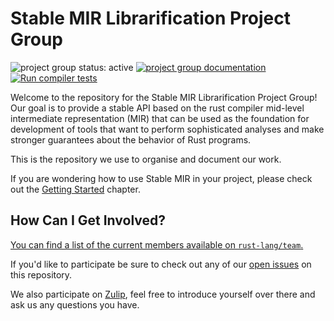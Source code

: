 # Stable MIR Librarification Project Group

<!--
 Status badge advertising the project as being actively worked on. When the
 project has finished be sure to replace the active badge with a badge
 like: https://img.shields.io/badge/status-archived-grey.svg
-->
![project group status: active](https://img.shields.io/badge/status-active-brightgreen.svg)
[![project group documentation](https://img.shields.io/badge/MDBook-View%20Documentation-blue)][gh-pages]
[![Run compiler tests](https://github.com/rust-lang/project-stable-mir/actions/workflows/nightly.yml/badge.svg)](https://github.com/rust-lang/project-stable-mir/actions/workflows/nightly.yml)


<!--
 Provide a short introduction about your project group. Make sure to include any
 relevant links to information about your group.
-->

Welcome to the repository for the Stable MIR Librarification Project Group! Our goal is to provide a stable
API based on the rust compiler mid-level intermediate representation (MIR) that can be used as the foundation
for development of tools that want to perform sophisticated analyses and make stronger guarantees about the
behavior of Rust programs.

This is the repository we use to organise and document our work.

If you are wondering how to use Stable MIR in your project, please check out the [Getting Started][tutorial] chapter.

[gh-pages]: https://rust-lang.github.io/project-stable-mir

[tutorial]: https://rust-lang.github.io/project-stable-mir/getting-started.html

## How Can I Get Involved?

[You can find a list of the current members available
on `rust-lang/team`.][team-toml]

If you'd like to participate be sure to check out any of our [open issues] on this
repository.

We also participate on [Zulip][chat-link], feel free to introduce
yourself over there and ask us any questions you have.


[open issues]: https://github.com/rust-lang/project-stable-mir/issues

[chat-link]: https://rust-lang.zulipchat.com/#narrow/stream/320896-project-stable-mir

[team-toml]: https://github.com/rust-lang/team/blob/master/teams/project-stable-mir.toml
